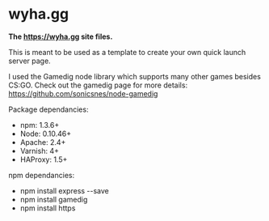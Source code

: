 # wyha.gg
**The https://wyha.gg site files.**

This is meant to be used as a template to create your own quick launch server page. 

I used the Gamedig node library which supports many other games besides CS:GO. Check out the gamedig page for more details: https://github.com/sonicsnes/node-gamedig

Package dependancies:
 * npm: 1.3.6+
 * Node: 0.10.46+
 * Apache: 2.4+
 * Varnish: 4+
 * HAProxy: 1.5+

npm dependancies:
 * npm install express --save
 * npm install gamedig
 * npm install https

